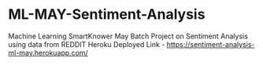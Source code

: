 # ML-MAY-Sentiment-Analysis
Machine Learning SmartKnower May Batch Project on Sentiment Analysis using data from REDDIT
Heroku Deployed Link - https://sentiment-analysis-ml-may.herokuapp.com/

